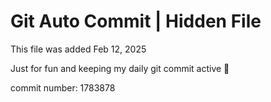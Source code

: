 # Git Auto Commit | Hidden File

This file was added Feb 12, 2025

Just for fun and keeping my daily git commit active 🤪

commit number: 1783878
